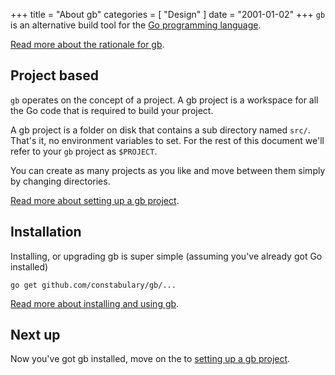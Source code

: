 +++
title = "About gb"
categories = [ "Design" ]
date = "2001-01-02"
+++
`gb` is an alternative build tool for the [Go programming language](https://golang.org).

[Read more about the rationale for gb](/rationale).

## Project based

`gb` operates on the concept of a project. A gb project is a workspace for all the Go code that is required to build your project. 

A gb project is a folder on disk that contains a sub directory named <code>src/</code>. That's it, no environment variables to set. For the rest of this document we'll refer to your <code>gb</code> project as <code>$PROJECT</code>.

You can create as many projects as you like and move between them simply by changing directories.

[Read more about setting up a gb project](/docs/project).

## Installation

Installing, or upgrading gb is super simple (assuming you've already got Go installed)

    go get github.com/constabulary/gb/...

[Read more about installing and using gb](/docs/install).

## Next up

Now you've got gb installed, move on the to [setting up a gb project](/docs/project).
